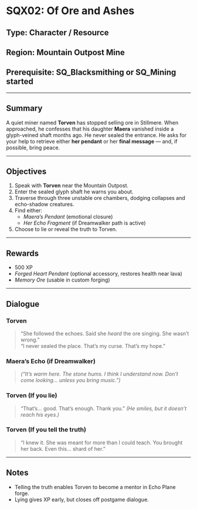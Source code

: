 # SQX02: Of Ore and Ashes

## Type: Character / Resource  
## Region: Mountain Outpost Mine  
## Prerequisite: SQ_Blacksmithing or SQ_Mining started

---

## Summary
A quiet miner named **Torven** has stopped selling ore in Stillmere. When approached, he confesses that his daughter **Maera** vanished inside a glyph-veined shaft months ago. He never sealed the entrance. He asks for your help to retrieve either **her pendant** or her **final message** — and, if possible, bring peace.

---

## Objectives
1. Speak with **Torven** near the Mountain Outpost.  
2. Enter the sealed glyph shaft he warns you about.  
3. Traverse through three unstable ore chambers, dodging collapses and echo-shadow creatures.  
4. Find either:  
   - *Maera’s Pendant* (emotional closure)  
   - *Her Echo Fragment* (if Dreamwalker path is active)  
5. Choose to lie or reveal the truth to Torven.

---

## Rewards
- 500 XP  
- *Forged Heart Pendant* (optional accessory, restores health near lava)  
- *Memory Ore* (usable in custom forging)

---

## Dialogue

### Torven
> “She followed the echoes. Said she *heard* the ore singing. She wasn’t wrong.”  
> “I never sealed the place. That’s my curse. That’s my hope.”

### Maera’s Echo (if Dreamwalker)
> *(“It’s warm here. The stone hums. I think I understand now. Don’t come looking… unless you bring music.”)*

### Torven (If you lie)
> “That’s... good. That’s enough. Thank you.” *(He smiles, but it doesn’t reach his eyes.)*

### Torven (If you tell the truth)
> “I knew it. She was meant for more than I could teach. You brought her back. Even this... shard of her.”

---

## Notes
- Telling the truth enables Torven to become a mentor in Echo Plane forge.  
- Lying gives XP early, but closes off postgame dialogue.
